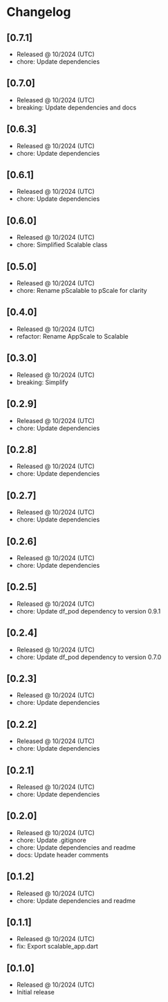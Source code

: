 # Changelog

## [0.7.1]

- Released @ 10/2024 (UTC)
- chore: Update dependencies

## [0.7.0]

- Released @ 10/2024 (UTC)
- breaking: Update dependencies and docs

## [0.6.3]

- Released @ 10/2024 (UTC)
- chore: Update dependencies

## [0.6.1]

- Released @ 10/2024 (UTC)
- chore: Update dependencies

## [0.6.0]

- Released @ 10/2024 (UTC)
- chore: Simplified Scalable class

## [0.5.0]

- Released @ 10/2024 (UTC)
- chore: Rename pScalable to pScale for clarity

## [0.4.0]

- Released @ 10/2024 (UTC)
- refactor: Rename AppScale to Scalable

## [0.3.0]

- Released @ 10/2024 (UTC)
- breaking: Simplify

## [0.2.9]

- Released @ 10/2024 (UTC)
- chore: Update dependencies

## [0.2.8]

- Released @ 10/2024 (UTC)
- chore: Update dependencies

## [0.2.7]

- Released @ 10/2024 (UTC)
- chore: Update dependencies

## [0.2.6]

- Released @ 10/2024 (UTC)
- chore: Update dependencies

## [0.2.5]

- Released @ 10/2024 (UTC)
- chore: Update df_pod dependency to version 0.9.1

## [0.2.4]

- Released @ 10/2024 (UTC)
- chore: Update df_pod dependency to version 0.7.0

## [0.2.3]

- Released @ 10/2024 (UTC)
- chore: Update dependencies

## [0.2.2]

- Released @ 10/2024 (UTC)
- chore: Update dependencies

## [0.2.1]

- Released @ 10/2024 (UTC)
- chore: Update dependencies

## [0.2.0]

- Released @ 10/2024 (UTC)
- chore: Update .gitignore
- chore: Update dependencies and readme
- docs: Update header comments

## [0.1.2]

- Released @ 10/2024 (UTC)
- chore: Update dependencies and readme

## [0.1.1]

- Released @ 10/2024 (UTC)
- fix: Export scalable_app.dart

## [0.1.0]

- Released @ 10/2024 (UTC)
- Initial release
